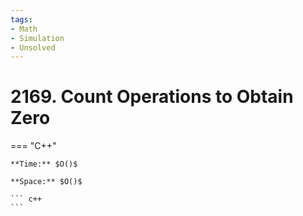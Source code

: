 ```yaml
---
tags:
- Math
- Simulation
- Unsolved
---
```



# 2169. Count Operations to Obtain Zero

=== "C++"

    **Time:** $O()$

    **Space:** $O()$

    ``` c++
    ```
